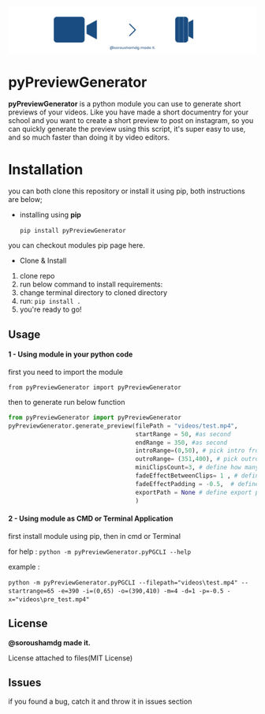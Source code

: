 ![header_image](https://github.com/soroushamdg/pyVideoPreviewGenerator/raw/master/header.jpg)

# pyPreviewGenerator
**pyPreviewGenerator** is a python module you can use to generate short previews of your videos. Like you have made a short documentry for your school and you want to create a short preview to post on instagram, so you can quickly generate the preview using this script, it's super easy to use, and so much faster than doing it by video editors.


# Installation

you can both clone this repository or install it using pip, both instructions are below;
- installing using **pip**

    `pip install pyPreviewGenerator`

you can checkout modules pip page here.

- Clone & Install
1. clone repo
2. run below command to install requirements:
3. change terminal directory to cloned directory
4. run: `pip install .`
5. you're ready to go!

## Usage
#### 1 - Using module in your python code
first you need to import the module

    from pyPreviewGenerator import pyPreviewGenerator
then to generate run below function

```python
from pyPreviewGenerator import pyPreviewGenerator
pyPreviewGenerator.generate_preview(filePath = "videos/test.mp4",   
                                    startRange = 50, #as second   
                                    endRange = 350, #as second   
                                    introRange=(0,50), # pick intro from 0 to 60 seconds of input video as intro - default = None   
                                    outroRange= (351,400), # pick outro from 351 to 400 seconds of input video as outro - default = None  
                                    miniClipsCount=3, # define how many parts your video split into - default = 3   
                                    fadeEffectBetweenClips= 1 , # define fade effect duration for between scenes as seconds - default = 1  
                                    fadeEffectPadding = -0.5,  # define padding between scenes - default = -0.5   
                                    exportPath = None # define export path - default = 'preview.mp4' next to input video  
                                    )
```
  
#### 2 - Using module as CMD or Terminal Application

first install module using pip, then in cmd or Terminal

for help : `python -m pyPreviewGenerator.pyPGCLI --help`

example :
 
 `python -m pyPreviewGenerator.pyPGCLI --filepath="videos\test.mp4" --startrange=65 -e=390 -i=(0,65) -o=(390,410) -m=4 -d=1 -p=-0.5 -x="videos\pre_test.mp4"`


## License
**@soroushamdg made it.**

License attached to files(MIT License)

## Issues
if you found a bug, catch it and throw it in issues section